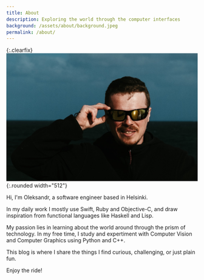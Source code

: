 ```yaml
---
title: About
description: Exploring the world through the computer interfaces
background: /assets/about/background.jpeg
permalink: /about/
---
```


{:.clearfix}
![alt text](/assets/about/author.jpg){:.rounded width="512"}

Hi, I'm Oleksandr, a software engineer based in Helsinki.

In my daily work I mostly use Swift, Ruby and Objective-C, and draw inspiration from functional languages like Haskell and Lisp.

My passion lies in learning about the world around through the prism of technology.
In my free time, I study and expertiment with Computer Vision and Computer Graphics using Python and C++.

This blog is where I share the things I find curious, challenging, or just plain fun.

Enjoy the ride!
